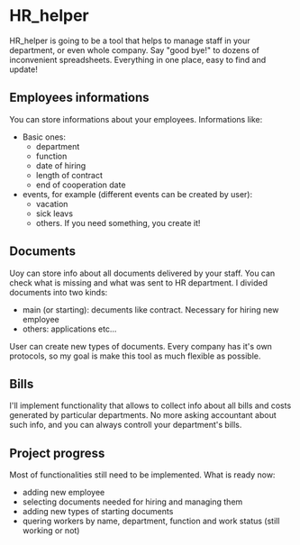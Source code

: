 # HR_helper
HR_helper is going to be a tool that helps to manage staff in your department, or even whole company.
Say "good bye!" to dozens of inconvenient spreadsheets. Everything in one place, easy to find and update!

## Employees informations
You can store informations about your employees. Informations like:
- Basic ones:
  - department
  - function
  - date of hiring
  - length of contract
  - end of cooperation date
- events, for example (different events can be created by user):
  - vacation
  - sick leavs
  - others. If you need something, you create it!

## Documents
Uoy can store info about all documents delivered by your staff. You can check what is missing and what was sent to HR department.
I divided documents into two kinds:
- main (or starting): decuments like contract. Necessary for hiring new employee
- others: applications etc...

User can create new types of documents. Every company has it's own protocols, so my goal is make this tool as much flexible as possible.

## Bills
I'll implement functionality that allows to collect info about all bills and costs generated by particular departments.
No more asking accountant about such info, and you can always controll your department's bills.

## Project progress
Most of functionalities still need to be implemented.
What is ready now:
- adding new employee
- selecting documents needed for hiring and managing them
- adding new types of starting documents
- quering workers by name, department, function and work status (still working or not)
